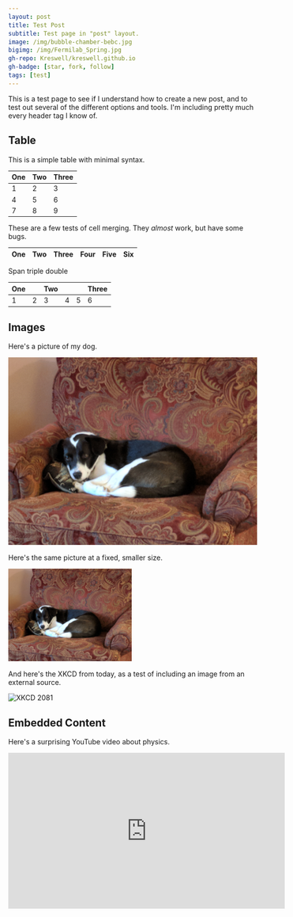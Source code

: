 ```yaml
---
layout: post
title: Test Post
subtitle: Test page in "post" layout.
image: /img/bubble-chamber-bebc.jpg
bigimg: /img/Fermilab_Spring.jpg
gh-repo: Kreswell/kreswell.github.io
gh-badge: [star, fork, follow]
tags: [test]
---
```


This is a test page to see if I understand how to create a new post, and to test out several of the different options and tools. I'm including pretty much every header tag I know of.

## Table
This is a simple table with minimal syntax.

|One|Two|Three|
|---|---|---|
|1|2|3|
|4|5|6|
|7|8|9|

These are a few tests of cell merging. They *almost* work, but have some bugs.

| One | Two | Three | Four | Five  | Six |
| --- | --- | --- | --- | --- | --- |
Span <td colspan=3>triple <td colspan=2>double

| One || Two ||| Three |
| --- | --- | --- | --- | --- | --- |
|1|2|3|4|5|6|

## Images
Here's a picture of my dog.

![Sammy in a chair](/img/Sammy_in_a_chair.jpg "Sammy")

Here's the same picture at a fixed, smaller size.

<img src="/img/Sammy_in_a_chair.jpg" width="250">

And here's the XKCD from today, as a test of including an image from an external source.

![XKCD 2081](https://imgs.xkcd.com/comics/middle_latitudes.png)

## Embedded Content

Here's a surprising YouTube video about physics.

<iframe width="560" height="315" src="https://www.youtube.com/embed/dQw4w9WgXcQ" frameborder="0" allowfullscreen></iframe>
